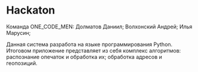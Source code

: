 # Hackaton

Команда ONE_CODE_MEN:
Долматов Даниил;
Волхонский Андрей;
Илья Марусин;
  
Данная система разработа на языке программирования Python. Итоговом приложение представляет из себя комплекс алгоритмов:
распознание опечаток и обработка их;
обработка адресов и геопозиций.
